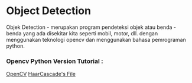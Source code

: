 # Object Detection
Objek Detection - merupakan program pendeteksi objek atau benda - benda yang ada disekitar kita seperti mobil, motor, dll. dengan menggunakan teknologi opencv dan menggunakan bahasa pemrograman python.

### Opencv Python Version Tutorial :
[OpenCV](https://opencv-python-tutroals.readthedocs.io/en/latest/py_tutorials/py_objdetect/py_face_detection/py_face_detection.html)
[HaarCascade's File](https://github.com/opencv/opencv/tree/master/data/haarcascades)
